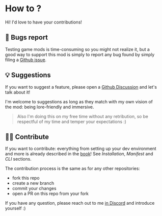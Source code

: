 # How to ?

Hi! I'd love to have your contributions!

## 🐛 Bugs report

Testing game mods is time-consuming so you might not realize it, but a good way to support this mod is simply to report any bug found by simply filing a [Github issue](https://github.com/cyb3rpsych0s1s/4ddicted/issues).

## 💡 Suggestions

If you want to suggest a feature, please open a [Github Discussion](https://github.com/cyb3rpsych0s1s/4ddicted/discussions) and let's talk about it!

I'm welcome to suggestions as long as they match with my own vision of the mod: being lore-friendly and immersive.

> Also I'm doing this on my free time without any retribution, so be respectful of my time and temper your expectations :)

## 🧑‍💻 Contribute

If you want to contribute: everything from setting up your dev environment and more is already described in the [book](https://cyb3rpsych0s1s.github.io/4ddicted/)! See *Installation*, *Manifest* and *CLI* sections.

The contribution process is the same as for any other repositories:

- fork this repo
- create a new branch
- commit your changes
- open a PR on this repo from your fork

If you have any question, please reach out to me [in Discord](https://discordapp.com/users/610210802426707991) and introduce yourself :)
